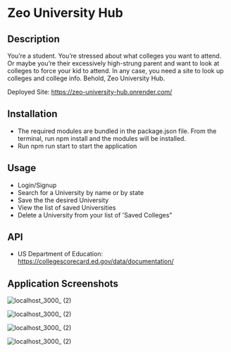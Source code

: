 # Zeo University Hub

## Description 
You’re a student. You’re stressed about what colleges you want to attend. Or maybe you’re their excessively high-strung parent and want to look at colleges to force your kid to attend. In any case, you need a site to look up colleges and college info.
Behold, Zeo University Hub.

Deployed Site: https://zeo-university-hub.onrender.com/

## Installation

- The required modules are bundled in the package.json file. From the terminal, run npm install and the modules will be installed.
- Run npm run start to start the application

## Usage

- Login/Signup
- Search for a University by name or by state
- Save the the desired University
- View the list of saved Universities
- Delete a University from your list of 'Saved Colleges"

## API

- US Department of Education: https://collegescorecard.ed.gov/data/documentation/

## Application Screenshots

![localhost_3000_ (2)](https://github.com/Erik-Aku/Zeo-University-Hub/assets/92487526/6e7b83b1-7982-4dc3-b4eb-b6ad23211bd4)


![localhost_3000_ (2)](https://github.com/Erik-Aku/Zeo-University-Hub/assets/92487526/02af3686-f4c1-4e0f-be06-0b737abf9a50)


![localhost_3000_ (2)](https://github.com/Erik-Aku/Zeo-University-Hub/assets/92487526/545c63ad-a5c4-479d-8c6c-2ac91d59bfac)


![localhost_3000_ (2)](https://github.com/Erik-Aku/Zeo-University-Hub/assets/92487526/8e6b93de-a835-47c0-ba1b-3188d4982b59)

